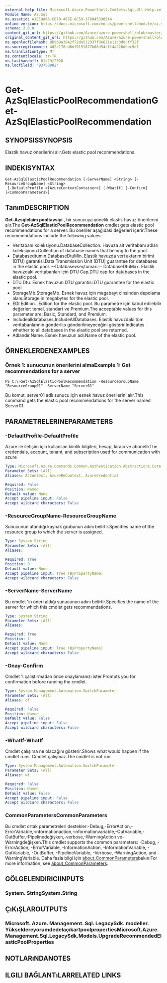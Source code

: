 ```yaml
---
external help file: Microsoft.Azure.PowerShell.Cmdlets.Sql.dll-Help.xml
Module Name: Az.Sql
ms.assetid: A1E19A66-CD70-467E-8C59-1F88453905A4
online version: https://docs.microsoft.com/en-us/powershell/module/az.sql/get-azsqlelasticpoolrecommendation
schema: 2.0.0
content_git_url: https://github.com/Azure/azure-powershell/blob/master/src/Sql/Sql/help/Get-AzSqlElasticPoolRecommendation.md
original_content_git_url: https://github.com/Azure/azure-powershell/blob/master/src/Sql/Sql/help/Get-AzSqlElasticPoolRecommendation.md
ms.openlocfilehash: 8b969a3942f72da522937f06621e11c0d8cff32f
ms.sourcegitcommit: 4d2c178cd6df9151877b08d54c1f4a228dbec9d1
ms.translationtype: MT
ms.contentlocale: tr-TR
ms.lasthandoff: 01/29/2020
ms.locfileid: "93758982"
---
```

# <span data-ttu-id="ed620-101">Get-AzSqlElasticPoolRecommendation</span><span class="sxs-lookup"><span data-stu-id="ed620-101">Get-AzSqlElasticPoolRecommendation</span></span>

## <span data-ttu-id="ed620-102">SYNOPSIS</span><span class="sxs-lookup"><span data-stu-id="ed620-102">SYNOPSIS</span></span>
<span data-ttu-id="ed620-103">Elastik havuz önerilerini alır.</span><span class="sxs-lookup"><span data-stu-id="ed620-103">Gets elastic pool recommendations.</span></span>

## <span data-ttu-id="ed620-104">INDEKI</span><span class="sxs-lookup"><span data-stu-id="ed620-104">SYNTAX</span></span>

```
Get-AzSqlElasticPoolRecommendation [-ServerName] <String> [-ResourceGroupName] <String>
 [-DefaultProfile <IAzureContextContainer>] [-WhatIf] [-Confirm] [<CommonParameters>]
```

## <span data-ttu-id="ed620-105">Tanım</span><span class="sxs-lookup"><span data-stu-id="ed620-105">DESCRIPTION</span></span>
<span data-ttu-id="ed620-106">**Get-Azsqlelaim pooltavsiyi** , bir sunucuya yönelik elastik havuz önerilerini alır.</span><span class="sxs-lookup"><span data-stu-id="ed620-106">The **Get-AzSqlElasticPoolRecommendation** cmdlet gets elastic pool recommendations for a server.</span></span>
<span data-ttu-id="ed620-107">Bu öneriler aşağıdaki değerleri içerir:</span><span class="sxs-lookup"><span data-stu-id="ed620-107">These recommendations include the following values:</span></span>
- <span data-ttu-id="ed620-108">Veritabanı koleksiyonu.</span><span class="sxs-lookup"><span data-stu-id="ed620-108">DatabaseCollection.</span></span> <span data-ttu-id="ed620-109">Havuza ait veritabanı adları koleksiyonu.</span><span class="sxs-lookup"><span data-stu-id="ed620-109">Collection of database names that belong to the pool.</span></span> 
- <span data-ttu-id="ed620-110">Databasedtumın.</span><span class="sxs-lookup"><span data-stu-id="ed620-110">DatabaseDtuMin.</span></span> <span data-ttu-id="ed620-111">Elastik havuzda veri aktarım birimi (DTU) garantisi.</span><span class="sxs-lookup"><span data-stu-id="ed620-111">Data Transmission Unit (DTU) guarantee for databases in the elastic pool.</span></span> 
 <span data-ttu-id="ed620-112">--Databasevseçtumax.</span><span class="sxs-lookup"><span data-stu-id="ed620-112">-- DatabaseDtuMax.</span></span> <span data-ttu-id="ed620-113">Elastik havuzdaki veritabanları için DTU Cap.</span><span class="sxs-lookup"><span data-stu-id="ed620-113">DTU cap for databases in the elastic pool.</span></span> 
- <span data-ttu-id="ed620-114">DTU.</span><span class="sxs-lookup"><span data-stu-id="ed620-114">Dtu.</span></span> <span data-ttu-id="ed620-115">Esnek havuzun DTU garantisi.</span><span class="sxs-lookup"><span data-stu-id="ed620-115">DTU guarantee for the elastic pool.</span></span> 
- <span data-ttu-id="ed620-116">StorageMb.</span><span class="sxs-lookup"><span data-stu-id="ed620-116">StorageMb.</span></span> <span data-ttu-id="ed620-117">Esnek havuz için megabayt cinsinden depolama alanı.</span><span class="sxs-lookup"><span data-stu-id="ed620-117">Storage in megabytes for the elastic pool.</span></span> 
- <span data-ttu-id="ed620-118">EDI.</span><span class="sxs-lookup"><span data-stu-id="ed620-118">Edition.</span></span> <span data-ttu-id="ed620-119">.</span><span class="sxs-lookup"><span data-stu-id="ed620-119">Edition for the elastic pool.</span></span> <span data-ttu-id="ed620-120">Bu parametre için kabul edilebilir değerler: temel, standart ve Premium.</span><span class="sxs-lookup"><span data-stu-id="ed620-120">The acceptable values for this parameter are: Basic, Standard, and Premium.</span></span> 
- <span data-ttu-id="ed620-121">Includealldatabases.</span><span class="sxs-lookup"><span data-stu-id="ed620-121">IncludeAllDatabases.</span></span> <span data-ttu-id="ed620-122">Elastik havuzdaki tüm veritabanlarının gönderilip gönderilmeyeceğini gösterir.</span><span class="sxs-lookup"><span data-stu-id="ed620-122">Indicates whether to all databases in the elastic pool are returned.</span></span> 
- <span data-ttu-id="ed620-123">Adlandır.</span><span class="sxs-lookup"><span data-stu-id="ed620-123">Name.</span></span> <span data-ttu-id="ed620-124">Esnek havuzun adı.</span><span class="sxs-lookup"><span data-stu-id="ed620-124">Name of the elastic pool.</span></span>

## <span data-ttu-id="ed620-125">ÖRNEKLERDEN</span><span class="sxs-lookup"><span data-stu-id="ed620-125">EXAMPLES</span></span>

### <span data-ttu-id="ed620-126">Örnek 1: sunucunun önerilerini alma</span><span class="sxs-lookup"><span data-stu-id="ed620-126">Example 1: Get recommendations for a server</span></span>
```
PS C:\>Get-AzSqlElasticPoolRecommendation -ResourceGroupName "ResourceGroup01" -ServerName "Server01"
```

<span data-ttu-id="ed620-127">Bu komut, server01 adlı sunucu için esnek havuz önerilerini alır.</span><span class="sxs-lookup"><span data-stu-id="ed620-127">This command gets the elastic pool recommendations for the server named Server01.</span></span>

## <span data-ttu-id="ed620-128">PARAMETRELERINE</span><span class="sxs-lookup"><span data-stu-id="ed620-128">PARAMETERS</span></span>

### <span data-ttu-id="ed620-129">-DefaultProfile</span><span class="sxs-lookup"><span data-stu-id="ed620-129">-DefaultProfile</span></span>
<span data-ttu-id="ed620-130">Azure ile iletişim için kullanılan kimlik bilgileri, hesap, kiracı ve abonelik</span><span class="sxs-lookup"><span data-stu-id="ed620-130">The credentials, account, tenant, and subscription used for communication with azure</span></span>

```yaml
Type: Microsoft.Azure.Commands.Common.Authentication.Abstractions.Core.IAzureContextContainer
Parameter Sets: (All)
Aliases: AzContext, AzureRmContext, AzureCredential

Required: False
Position: Named
Default value: None
Accept pipeline input: False
Accept wildcard characters: False
```

### <span data-ttu-id="ed620-131">-ResourceGroupName</span><span class="sxs-lookup"><span data-stu-id="ed620-131">-ResourceGroupName</span></span>
<span data-ttu-id="ed620-132">Sunucunun atandığı kaynak grubunun adını belirtir.</span><span class="sxs-lookup"><span data-stu-id="ed620-132">Specifies name of the resource group to which the server is assigned.</span></span>

```yaml
Type: System.String
Parameter Sets: (All)
Aliases:

Required: True
Position: 0
Default value: None
Accept pipeline input: True (ByPropertyName)
Accept wildcard characters: False
```

### <span data-ttu-id="ed620-133">-ServerName</span><span class="sxs-lookup"><span data-stu-id="ed620-133">-ServerName</span></span>
<span data-ttu-id="ed620-134">Bu cmdlet 'in öneri aldığı sunucunun adını belirtir.</span><span class="sxs-lookup"><span data-stu-id="ed620-134">Specifies the name of the server for which this cmdlet gets recommendations.</span></span>

```yaml
Type: System.String
Parameter Sets: (All)
Aliases:

Required: True
Position: 1
Default value: None
Accept pipeline input: True (ByPropertyName)
Accept wildcard characters: False
```

### <span data-ttu-id="ed620-135">-Onay</span><span class="sxs-lookup"><span data-stu-id="ed620-135">-Confirm</span></span>
<span data-ttu-id="ed620-136">Cmdlet 'i çalıştırmadan önce onaylamanızı ister.</span><span class="sxs-lookup"><span data-stu-id="ed620-136">Prompts you for confirmation before running the cmdlet.</span></span>

```yaml
Type: System.Management.Automation.SwitchParameter
Parameter Sets: (All)
Aliases: cf

Required: False
Position: Named
Default value: False
Accept pipeline input: False
Accept wildcard characters: False
```

### <span data-ttu-id="ed620-137">-WhatIf</span><span class="sxs-lookup"><span data-stu-id="ed620-137">-WhatIf</span></span>
<span data-ttu-id="ed620-138">Cmdlet çalışırsa ne olacağını gösterir.</span><span class="sxs-lookup"><span data-stu-id="ed620-138">Shows what would happen if the cmdlet runs.</span></span>
<span data-ttu-id="ed620-139">Cmdlet çalışmaz.</span><span class="sxs-lookup"><span data-stu-id="ed620-139">The cmdlet is not run.</span></span>

```yaml
Type: System.Management.Automation.SwitchParameter
Parameter Sets: (All)
Aliases: wi

Required: False
Position: Named
Default value: False
Accept pipeline input: False
Accept wildcard characters: False
```

### <span data-ttu-id="ed620-140">CommonParameters</span><span class="sxs-lookup"><span data-stu-id="ed620-140">CommonParameters</span></span>
<span data-ttu-id="ed620-141">Bu cmdlet ortak parametreleri destekler:-Debug,-ErrorAction,-ErrorVariable,-ınformationaction,-ınformationvariable,-OutVariable,-OutBuffer,-Pipelinedeğişken,-verbose,-WarningAction ve-Warningdeğişken.</span><span class="sxs-lookup"><span data-stu-id="ed620-141">This cmdlet supports the common parameters: -Debug, -ErrorAction, -ErrorVariable, -InformationAction, -InformationVariable, -OutVariable, -OutBuffer, -PipelineVariable, -Verbose, -WarningAction, and -WarningVariable.</span></span> <span data-ttu-id="ed620-142">Daha fazla bilgi için [about_CommonParameters](https://go.microsoft.com/fwlink/?LinkID=113216)bakın.</span><span class="sxs-lookup"><span data-stu-id="ed620-142">For more information, see [about_CommonParameters](https://go.microsoft.com/fwlink/?LinkID=113216).</span></span>

## <span data-ttu-id="ed620-143">GÖLGELENDIRICI</span><span class="sxs-lookup"><span data-stu-id="ed620-143">INPUTS</span></span>

### <span data-ttu-id="ed620-144">System. String</span><span class="sxs-lookup"><span data-stu-id="ed620-144">System.String</span></span>

## <span data-ttu-id="ed620-145">ÇıKıŞLAR</span><span class="sxs-lookup"><span data-stu-id="ed620-145">OUTPUTS</span></span>

### <span data-ttu-id="ed620-146">Microsoft. Azure. Management. Sql. LegacySdk. modeller. Yükseldereyorumdedelaçıkartpoolproperties</span><span class="sxs-lookup"><span data-stu-id="ed620-146">Microsoft.Azure.Management.Sql.LegacySdk.Models.UpgradeRecommendedElasticPoolProperties</span></span>

## <span data-ttu-id="ed620-147">NOTLARıNDA</span><span class="sxs-lookup"><span data-stu-id="ed620-147">NOTES</span></span>

## <span data-ttu-id="ed620-148">ILGILI BAĞLANTıLAR</span><span class="sxs-lookup"><span data-stu-id="ed620-148">RELATED LINKS</span></span>
